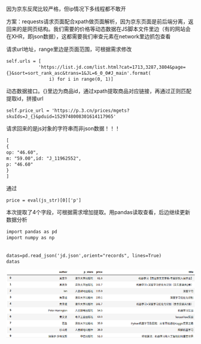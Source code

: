 因为京东反爬比较严格，但ip情况下多线程都不敢开

方案：requests请求页面配合xpath做页面解析，因为京东页面是前后端分离，返回来的是网页结构。我们需要的价格等动态数据在JS脚本文件里边（有的网站会在XHR，即json数据），这都需要我们审查元素在network里边抓包查看

请求url地址，range里边是页面范围，可根据需求修改

```
self.urls = [
            'https://list.jd.com/list.html?cat=1713,3287,3804&page={}&sort=sort_rank_asc&trans=1&JL=6_0_0#J_main'.format(
                i) for i in range(0, 1)]
```
动态数据接口。{}里边为商品id，通过xpath提取商品对应链接，再通过正则匹配提取id，拼接url

```
self.price_url = 'https://p.3.cn/prices/mgets?skuIds=J_{}&pduid=1529748008301614117965'
```
请求回来的是js对象的字符串而非json数据！！！


```
[
{
op: "46.60",
m: "59.00",id: "J_11962552",
p: "46.60"
}
]
```
通过

```
price = eval(js_str)[0]['p']
```

本次提取了4个字段，可根据需求增加提取。用pandas读取查看，后边继续更新数据分析

```
import pandas as pd
import numpy as np


datas=pd.read_json('jd.json',orient="records", lines=True)
datas
```
![jddatas](images/jddatas.png)

